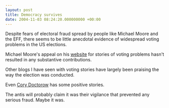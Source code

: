 ```yaml
---
layout: post
title: Democracy survives
date: 2004-11-03 08:24:20.000000000 +00:00
---
```

Despite fears of electoral fraud spread by people like Michael Moore and the EFF, there seems to be little anecdotal evidence of widespread voting problems in the US elections.

Michael Moore's appeal on his <a href="http://www.michaelmoore.com/">website</a> for stories of voting problems hasn't resulted in any substantive contributions.

Other blogs I have seen with voting stories have largely been praising the way the election was conducted.

Even <a href="http://www.boingboing.net/2004/11/02/heartwarning_paper_v.html">Cory Doctorow</a> has some positive stories.

The antis will probably claim it was their vigilance that prevented any serious fraud. Maybe it was.
